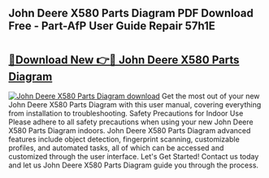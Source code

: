 ## John Deere X580 Parts Diagram PDF Download Free - Part-AfP User Guide Repair 57h1E

# <h2><a href="http://dfkfexf.blite.top/?on=John+Deere+X580+Parts+Diagram">🔗Download New 👉🔴 John Deere X580 Parts Diagram</a></h2>

[![John Deere X580 Parts Diagram download](https://i.imgur.com/lujVjoI.png)](http://dfkfexf.blite.top/?on=John+Deere+X580+Parts+Diagram)
Get the most out of your new John Deere X580 Parts Diagram with this user manual, covering everything from installation to troubleshooting. Safety Precautions for Indoor Use Please adhere to all safety precautions when using your new John Deere X580 Parts Diagram indoors. John Deere X580 Parts Diagram advanced features include object detection, fingerprint scanning, customizable profiles, and automated tasks, all of which can be accessed and customized through the user interface. Let's Get Started! Contact us today and let us John Deere X580 Parts Diagram guide you through the process.
